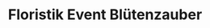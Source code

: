 ---
title: "Floristik Event Blütenzauber"
url: /koeln/floristik-event-bluetenzauber/
shop: Blumen
---